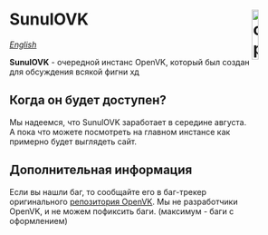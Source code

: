 # <img align="right" src="https://github.com/openvk/openvk/raw/master/Web/static/img/logo_shadow.png" alt="openvk" title="openvk" width="15%">SunulOVK

_[English](README.md)_

**SunulOVK** - очередной инстанс OpenVK, который был создан для обсуждения всякой фигни хд

## Когда он будет доступен?

Мы надеемся, что SunulOVK заработает в середине августа. А пока что можете посмотреть на главном инстансе как примерно будет выглядеть сайт.

## Дополнительная информация

Если вы нашли баг, то сообщайте его в баг-трекер оригинального [репозитория OpenVK](https://github.com/openvk/openvk). Мы не разработчики OpenVK, и не можем пофиксить баги. (максимум - баги с оформлением)

